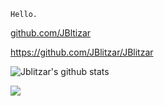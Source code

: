 `Hello.`

[github.com/JBltizar
](https://github.com/Jblitzar)

https://github.com/JBlitzar/JBlitzar

![Jblitzar's github stats](https://github-readme-stats.vercel.app/api?username=jblitzar&show_icons=true&show=reviews,discussions_started,discussions_answered,prs_merged,prs_merged_percentage&theme=transparent)

<img src="https://ghchart.rshah.org/Jblitzar">

